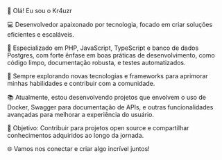 👋 Olá! Eu sou o Kr4uzr

💻 Desenvolvedor apaixonado por tecnologia, focado em criar soluções eficientes e escaláveis. 

🚀 Especializado em PHP, JavaScript, TypeScript e banco de dados Postgres, com forte ênfase em boas práticas de desenvolvimento, como código limpo, documentação robusta, e testes automatizados.

🔧 Sempre explorando novas tecnologias e frameworks para aprimorar minhas habilidades e contribuir com a comunidade.

📚 Atualmente, estou desenvolvendo projetos que envolvem o uso de Docker, Swagger para documentação de APIs, e outras funcionalidades avançadas para melhorar a experiência do usuário.

🎯 Objetivo: Contribuir para projetos open source e compartilhar conhecimentos adquiridos ao longo da jornada.

🌐 Vamos nos conectar e criar algo incrível juntos!
